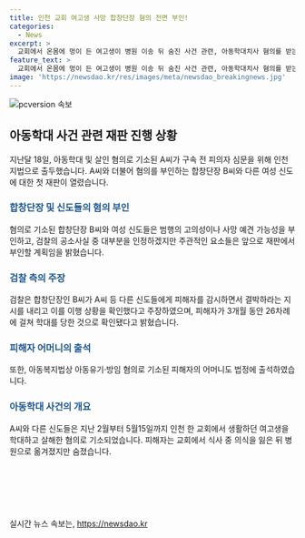 ```yaml
---
title: 인천 교회 여고생 사망 합창단장 혐의 전면 부인!
categories:
  - News
excerpt: >
  교회에서 온몸에 멍이 든 여고생이 병원 이송 뒤 숨진 사건 관련, 아동학대치사 혐의를 받는 A씨와 합창단장 등 3명이 첫 재판에서 살해 혐의를 부인했다. 검찰은 A씨 등 신도들에게 아동학대와 유기, 방임, 중감금, 상해 혐의를 적용했으며, 피해자의 어머니도 불구속 기소됐다. 이들은 C양이 자해하려고 했다 주장했지만, 피해자는 상태가 매우 나쁘게되어 병원으로 옮겨졌으나 숨졌다고 밝혀졌다.
feature_text: >
  교회에서 온몸에 멍이 든 여고생이 병원 이송 뒤 숨진 사건 관련, 아동학대치사 혐의를 받는 A씨와 합창단장 등 3명이 첫 재판에서 살해 혐의를 부인했다. 검찰은 A씨 등 신도들에게 아동학대와 유기, 방임, 중감금, 상해 혐의를 적용했으며, 피해자의 어머니도 불구속 기소됐다. 이들은 C양이 자해하려고 했다 주장했지만, 피해자는 상태가 매우 나쁘게되어 병원으로 옮겨졌으나 숨졌다고 밝혀졌다.
image: 'https://newsdao.kr/res/images/meta/newsdao_breakingnews.jpg'
---
```


<p><img src="https://newsdao.kr/res/images/meta/newsdao_breakingnews.jpg" alt="pcversion 속보" /></p>

<h2 data-ke-size="size26">아동학대 사건 관련 재판 진행 상황</h2>

<p data-ke-size="size16">지난달 18일, 아동학대 및 살인 혐의로 기소된 A씨가 구속 전 피의자 심문을 위해 인천지법으로 출두했습니다. A씨와 더불어 혐의를 부인하는 합창단장 B씨와 다른 여성 신도에 대한 첫 재판이 열렸습니다.</p>

<h3><b><span style="color: #1a5490;">합창단장 및 신도들의 혐의 부인</span></b></h3>

<p data-ke-size="size16">혐의로 기소된 합창단장 B씨와 여성 신도들은 범행의 고의성이나 사망 예견 가능성을 부인하고, 검찰의 공소사실 중 대부분을 인정하겠지만 주관적인 요소들은 앞으로 재판에서 부인할 계획임을 밝혔습니다.</p>

<h3><b><span style="color: #1a5490;">검찰 측의 주장</span></b></h3>

<p data-ke-size="size16">검찰은 합창단장인 B씨가 A씨 등 다른 신도들에게 피해자를 감시하면서 결박하라는 지시를 내리고 이를 이행 상황을 확인했다고 주장하였으며, 피해자가 3개월 동안 26차례에 걸쳐 학대를 당한 것으로 확인됐다고 밝혔습니다.</p>

<h3><b><span style="color: #1a5490;">피해자 어머니의 출석</span></b></h3>

<p data-ke-size="size16">또한, 아동복지법상 아동유기·방임 혐의로 기소된 피해자의 어머니도 법정에 출석하였습니다.</p>

<h3><b><span style="color: #1a5490;">아동학대 사건의 개요</span></b></h3>

<p data-ke-size="size16">A씨와 다른 신도들은 지난 2월부터 5월15일까지 인천 한 교회에서 생활하던 여고생을 학대하고 살해한 혐의로 기소되었습니다. 피해자는 교회에서 식사 중 의식을 잃은 뒤 병원으로 옮겨졌지만 숨졌습니다.</p>

<p data-ke-size="size16">&nbsp;</p>

<p data-ke-size="size16">&nbsp;</p>

<p data-ke-size="size16">&nbsp;</p>
실시간 뉴스 속보는, <a href="https://newsdao.kr" rel="dofollow">https://newsdao.kr</a>


